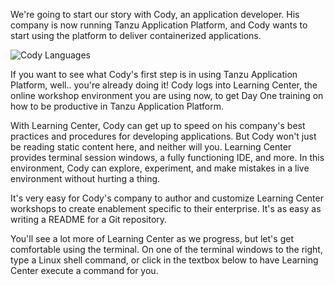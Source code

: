 We're going to start our story with Cody, an application developer. His company is now running Tanzu Application Platform, and Cody wants to start using the platform to deliver containerized applications.

![Cody Languages](images/cody.png)

If you want to see what Cody's first step is in using Tanzu Application Platform, well.. you're already doing it! Cody logs into Learning Center, the online workshop environment you are using now, to get Day One training on how to be productive in Tanzu Application Platform.

With Learning Center, Cody can get up to speed on his company's best practices and procedures for developing applications. But Cody won't just be reading static content here, and neither will you. Learning Center provides terminal session windows, a fully functioning IDE, and more. In this environment, Cody can explore, experiment, and make mistakes in a live environment without hurting a thing.

It's very easy for Cody's company to author and customize Learning Center workshops to create enablement specific to their enterprise. It's as easy as writing a README for a Git repository.

You'll see a lot more of Learning Center as we progress, but let's get comfortable using the terminal. On one of the terminal windows to the right, type a Linux shell command, or click in the textbox below to have Learning Center execute a command for you.
